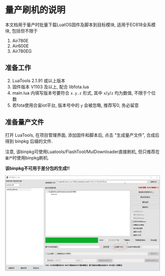 # 量产刷机的说明

本文档用于量产时批量下载LuatOS固件及脚本到目标模块, 适用于EC618全系模块, 包括但不限于

1. Air780E
2. Air600E
3. Air780EG

## 准备工作

2. LuaTools 2.1.91 或以上版本
3. 固件版本 V1103 及以上, 配合 libfota.lua
4. main.lua 内填写版本号要符合 `x.y.z` 形式, 其中 `x`/`y`/`z` 均为数值, 不限于个位数
5. 若fota使用合宙iot平台, 版本号中的 `y` 会被忽略, 推荐写0, 务必留意

## 准备量产文件

打开 LuaTools, 在项目管理界面, 添加固件和脚本后, 点击 "生成量产文件", 合成后得到 binpkg 后缀的文件.

注意, 该binpkg可使用Luatools/FlashTool/MulDownloader直接刷机, 但只推荐在`量产`时使用binpkg刷机.

**该binpkg不可用于差分包的生成!!**

![生成量产文件](md_luatools.jpg)
